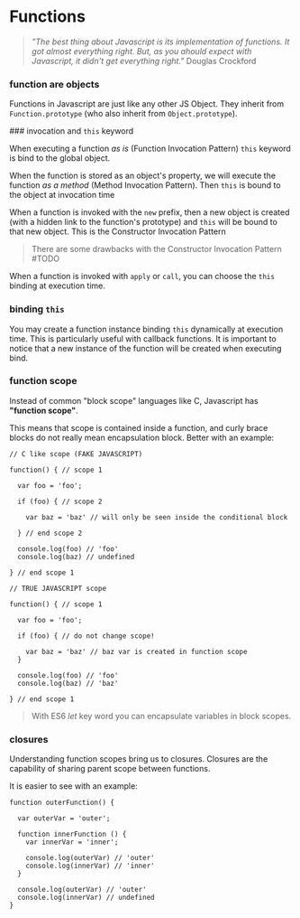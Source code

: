# Functions

> _"The best thing about Javascript is its implementation of functions. It got almost everything right. But, as you ahould expect with Javascript, it didn't get everything right."_ Douglas Crockford

### function are objects

Functions in Javascript are just like any other JS Object. They inherit from `Function.prototype` (who also inherit from `Object.prototype`).

### invocation and `this` keyword

When executing a function _as is_ (Function Invocation Pattern) `this` keyword is bind to the global object.

When the function is stored as an object's property, we will execute the function _as a method_ (Method Invocation Pattern). Then `this` is bound to the object at invocation time

When a function is invoked with the `new` prefix, then a new object is created (with a hidden link to the function's prototype) and `this` will be bound to that new object. This is the Constructor Invocation Pattern

> There are some drawbacks with the Constructor Invocation Pattern #TODO

When a function is invoked with `apply` or `call`, you can choose the `this` binding at execution time.

### binding `this`

You may create a function instance binding `this` dynamically at execution time. This is particularly useful with callback functions. It is important to notice that a new instance of the function will be created when executing bind.

### function scope

Instead of common "block scope" languages like C, Javascript has **"function scope"**.

This means that scope is contained inside a function, and curly brace blocks do not really mean encapsulation block. Better with an example:

```
// C like scope (FAKE JAVASCRIPT)

function() { // scope 1

  var foo = 'foo';

  if (foo) { // scope 2

    var baz = 'baz' // will only be seen inside the conditional block

  } // end scope 2

  console.log(foo) // 'foo'
  console.log(baz) // undefined

} // end scope 1
```

```
// TRUE JAVASCRIPT scope

function() { // scope 1

  var foo = 'foo';

  if (foo) { // do not change scope!

    var baz = 'baz' // baz var is created in function scope
  }

  console.log(foo) // 'foo'
  console.log(baz) // 'baz'

} // end scope 1
```

> With ES6 _let_ key word you can encapsulate variables in block scopes.

### closures
Understanding function scopes bring us to closures. Closures are the capability of sharing parent scope between functions.

It is easier to see with an example:
```
function outerFunction() {

  var outerVar = 'outer';

  function innerFunction () {
    var innerVar = 'inner';

    console.log(outerVar) // 'outer'
    console.log(innerVar) // 'inner'
  }

  console.log(outerVar) // 'outer'
  console.log(innerVar) // undefined
}
```
